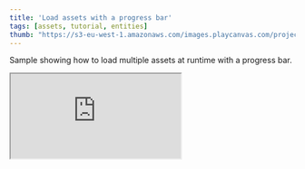 ```yaml
---
title: 'Load assets with a progress bar'
tags: [assets, tutorial, entities]
thumb: "https://s3-eu-west-1.amazonaws.com/images.playcanvas.com/projects/12/436584/204B9A-image-75.jpg"
---
```


Sample showing how to load multiple assets at runtime with a progress bar.

<div className="iframe-container">
    <iframe src="https://playcanv.as/p/MGKfj6jm/" title="Load assets with a progress bar" allow="camera; microphone; xr-spatial-tracking; fullscreen" allowfullscreen></iframe>
</div>
